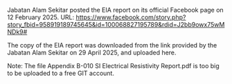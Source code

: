 Jabatan Alam Sekitar posted the EIA report on its official Facebook page on 12 February 2025. URL: https://www.facebook.com/story.php?story_fbid=958919189745645&id=100068827195789&rdid=J2bb9owx75wMNDk9#

The copy of the EIA report was downloaded from the link provided by the Jabatan Alam Sekitar on 29 April 2025, and uploaded here. 

Note: The file Appendix B-010 SI Electrical Resistivity Report.pdf is too big to be uploaded to a free GIT account. 